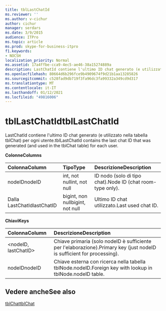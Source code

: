 ```yaml
---
title: tblLastChatId
ms.reviewer: ''
ms.author: v-cichur
author: cichur
manager: serdars
ms.date: 3/9/2015
audience: ITPro
ms.topic: article
ms.prod: skype-for-business-itpro
f1.keywords:
- NOCSH
localization_priority: Normal
ms.assetid: 17a4ffbe-cca9-4ec5-ae46-38a15274889a
description: LastChatId contiene l'ultimo ID chat generato (e utilizzato nella tabella tblChat) per ogni utente.
ms.openlocfilehash: 80664d6b296fce9b4909674f9d21b1aa13285826
ms.sourcegitcommit: c528fad9db719f3fa96dc3fa99332a349cd9d317
ms.translationtype: MT
ms.contentlocale: it-IT
ms.lasthandoff: 01/12/2021
ms.locfileid: "49816006"
---
```

# <a name="tbllastchatid"></a><span data-ttu-id="dd759-103">tblLastChatId</span><span class="sxs-lookup"><span data-stu-id="dd759-103">tblLastChatId</span></span>
 
<span data-ttu-id="dd759-104">LastChatId contiene l'ultimo ID chat generato (e utilizzato nella tabella tblChat) per ogni utente.</span><span class="sxs-lookup"><span data-stu-id="dd759-104">tblLastChatId contains the last chat ID that was generated (and used in the tblChat table) for each user.</span></span>
  
<span data-ttu-id="dd759-105">**Colonne**</span><span class="sxs-lookup"><span data-stu-id="dd759-105">**Columns**</span></span>

|<span data-ttu-id="dd759-106">**Colonna**</span><span class="sxs-lookup"><span data-stu-id="dd759-106">**Column**</span></span>|<span data-ttu-id="dd759-107">**Tipo**</span><span class="sxs-lookup"><span data-stu-id="dd759-107">**Type**</span></span>|<span data-ttu-id="dd759-108">**Descrizione**</span><span class="sxs-lookup"><span data-stu-id="dd759-108">**Description**</span></span>|
|:-----|:-----|:-----|
|<span data-ttu-id="dd759-109">nodeID</span><span class="sxs-lookup"><span data-stu-id="dd759-109">nodeID</span></span>  <br/> |<span data-ttu-id="dd759-110">int, not null</span><span class="sxs-lookup"><span data-stu-id="dd759-110">int, not null</span></span>  <br/> |<span data-ttu-id="dd759-111">ID nodo (solo di tipo chat).</span><span class="sxs-lookup"><span data-stu-id="dd759-111">Node ID (chat room-type only).</span></span>  <br/> |
|<span data-ttu-id="dd759-112">Dalla LastChatId</span><span class="sxs-lookup"><span data-stu-id="dd759-112">lastChatID</span></span>  <br/> |<span data-ttu-id="dd759-113">bigint, non null</span><span class="sxs-lookup"><span data-stu-id="dd759-113">bigint, not null</span></span>  <br/> |<span data-ttu-id="dd759-114">Ultimo ID chat utilizzato.</span><span class="sxs-lookup"><span data-stu-id="dd759-114">Last used chat ID.</span></span>  <br/> |
   
<span data-ttu-id="dd759-115">**Chiavi**</span><span class="sxs-lookup"><span data-stu-id="dd759-115">**Keys**</span></span>

|<span data-ttu-id="dd759-116">**Colonna**</span><span class="sxs-lookup"><span data-stu-id="dd759-116">**Column**</span></span>|<span data-ttu-id="dd759-117">**Descrizione**</span><span class="sxs-lookup"><span data-stu-id="dd759-117">**Description**</span></span>|
|:-----|:-----|
|\<nodeID, lastChatID\>  <br/> |<span data-ttu-id="dd759-118">Chiave primaria (solo nodeID è sufficiente per l'elaborazione).</span><span class="sxs-lookup"><span data-stu-id="dd759-118">Primary key (just nodeID is sufficient for processing).</span></span>  <br/> |
|<span data-ttu-id="dd759-119">nodeID</span><span class="sxs-lookup"><span data-stu-id="dd759-119">nodeID</span></span>  <br/> |<span data-ttu-id="dd759-120">Chiave esterna con ricerca nella tabella tblNode.nodeID.</span><span class="sxs-lookup"><span data-stu-id="dd759-120">Foreign key with lookup in tblNode.nodeID table.</span></span>  <br/> |
   
## <a name="see-also"></a><span data-ttu-id="dd759-121">Vedere anche</span><span class="sxs-lookup"><span data-stu-id="dd759-121">See also</span></span>

[<span data-ttu-id="dd759-122">tblChat</span><span class="sxs-lookup"><span data-stu-id="dd759-122">tblChat</span></span>](tblchat.md)
